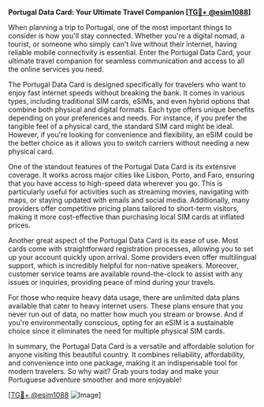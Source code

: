 **Portugal Data Card: Your Ultimate Travel Companion [[TG💪+ @esim1088](https://t.me/s/esim1088)]**

When planning a trip to Portugal, one of the most important things to consider is how you'll stay connected. Whether you're a digital nomad, a tourist, or someone who simply can't live without their internet, having reliable mobile connectivity is essential. Enter the Portugal Data Card, your ultimate travel companion for seamless communication and access to all the online services you need.

The Portugal Data Card is designed specifically for travelers who want to enjoy fast internet speeds without breaking the bank. It comes in various types, including traditional SIM cards, eSIMs, and even hybrid options that combine both physical and digital formats. Each type offers unique benefits depending on your preferences and needs. For instance, if you prefer the tangible feel of a physical card, the standard SIM card might be ideal. However, if you're looking for convenience and flexibility, an eSIM could be the better choice as it allows you to switch carriers without needing a new physical card.

One of the standout features of the Portugal Data Card is its extensive coverage. It works across major cities like Lisbon, Porto, and Faro, ensuring that you have access to high-speed data wherever you go. This is particularly useful for activities such as streaming movies, navigating with maps, or staying updated with emails and social media. Additionally, many providers offer competitive pricing plans tailored to short-term visitors, making it more cost-effective than purchasing local SIM cards at inflated prices.

Another great aspect of the Portugal Data Card is its ease of use. Most cards come with straightforward registration processes, allowing you to set up your account quickly upon arrival. Some providers even offer multilingual support, which is incredibly helpful for non-native speakers. Moreover, customer service teams are available round-the-clock to assist with any issues or inquiries, providing peace of mind during your travels.

For those who require heavy data usage, there are unlimited data plans available that cater to heavy internet users. These plans ensure that you never run out of data, no matter how much you stream or browse. And if you're environmentally conscious, opting for an eSIM is a sustainable choice since it eliminates the need for multiple physical SIM cards.

In summary, the Portugal Data Card is a versatile and affordable solution for anyone visiting this beautiful country. It combines reliability, affordability, and convenience into one package, making it an indispensable tool for modern travelers. So why wait? Grab yours today and make your Portuguese adventure smoother and more enjoyable! 

[[TG💪+ @esim1088](https://t.me/s/esim1088) ![Image](https://i.postimg.cc/Y0z9fWf4/image.png)]